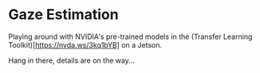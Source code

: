 # Gaze Estimation

Playing around with NVIDIA's pre-trained models in the (Transfer Learning Toolkit)[https://nvda.ws/3kq1bYB] on a Jetson.

Hang in there, details are on the way...

